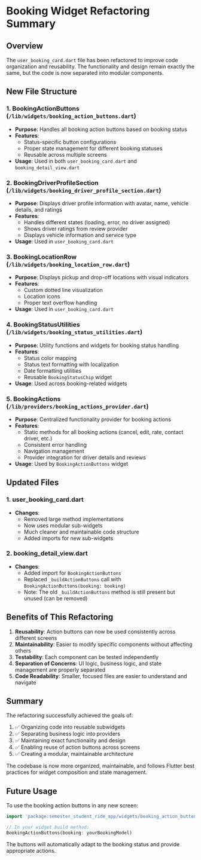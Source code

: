 # Booking Widget Refactoring Summary

## Overview
The `user_booking_card.dart` file has been refactored to improve code organization and reusability. The functionality and design remain exactly the same, but the code is now separated into modular components.

## New File Structure

### 1. **BookingActionButtons** (`/lib/widgets/booking_action_buttons.dart`)
- **Purpose**: Handles all booking action buttons based on booking status
- **Features**: 
  - Status-specific button configurations
  - Proper state management for different booking statuses
  - Reusable across multiple screens
- **Usage**: Used in both `user_booking_card.dart` and `booking_detail_view.dart`

### 2. **BookingDriverProfileSection** (`/lib/widgets/booking_driver_profile_section.dart`)
- **Purpose**: Displays driver profile information with avatar, name, vehicle details, and ratings
- **Features**:
  - Handles different states (loading, error, no driver assigned)
  - Shows driver ratings from review provider
  - Displays vehicle information and service type
- **Usage**: Used in `user_booking_card.dart`

### 3. **BookingLocationRow** (`/lib/widgets/booking_location_row.dart`)
- **Purpose**: Displays pickup and drop-off locations with visual indicators
- **Features**:
  - Custom dotted line visualization
  - Location icons
  - Proper text overflow handling
- **Usage**: Used in `user_booking_card.dart`

### 4. **BookingStatusUtilities** (`/lib/widgets/booking_status_utilities.dart`)
- **Purpose**: Utility functions and widgets for booking status handling
- **Features**:
  - Status color mapping
  - Status text formatting with localization
  - Date formatting utilities
  - Reusable `BookingStatusChip` widget
- **Usage**: Used across booking-related widgets

### 5. **BookingActions** (`/lib/providers/booking_actions_provider.dart`)
- **Purpose**: Centralized functionality provider for booking actions
- **Features**:
  - Static methods for all booking actions (cancel, edit, rate, contact driver, etc.)
  - Consistent error handling
  - Navigation management
  - Provider integration for driver details and reviews
- **Usage**: Used by `BookingActionButtons` widget

## Updated Files

### 1. **user_booking_card.dart**
- **Changes**: 
  - Removed large method implementations
  - Now uses modular sub-widgets
  - Much cleaner and maintainable code structure
  - Added imports for new sub-widgets

### 2. **booking_detail_view.dart**
- **Changes**:
  - Added import for `BookingActionButtons`
  - Replaced `_buildActionButtons` call with `BookingActionButtons(booking: booking)`
  - Note: The old `_buildActionButtons` method is still present but unused (can be removed)

## Benefits of This Refactoring

1. **Reusability**: Action buttons can now be used consistently across different screens
2. **Maintainability**: Easier to modify specific components without affecting others
3. **Testability**: Each component can be tested independently
4. **Separation of Concerns**: UI logic, business logic, and state management are properly separated
5. **Code Readability**: Smaller, focused files are easier to understand and navigate

## Summary
The refactoring successfully achieved the goals of:
1. ✅ Organizing code into reusable subwidgets
2. ✅ Separating business logic into providers  
3. ✅ Maintaining exact functionality and design
4. ✅ Enabling reuse of action buttons across screens
5. ✅ Creating a modular, maintainable architecture

The codebase is now more organized, maintainable, and follows Flutter best practices for widget composition and state management.

## Future Usage
To use the booking action buttons in any new screen:
```dart
import 'package:semester_student_ride_app/widgets/booking_action_buttons.dart';

// In your widget build method:
BookingActionButtons(booking: yourBookingModel)
```

The buttons will automatically adapt to the booking status and provide appropriate actions.

